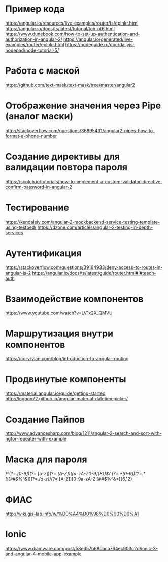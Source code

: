 Пример кода
==========
https://angular.io/resources/live-examples/router/ts/eplnkr.html
https://angular.io/docs/ts/latest/tutorial/toh-pt6.html
https://www.dunebook.com/how-to-set-up-authentication-and-authorization-in-angular-2/
https://angular.io/generated/live-examples/router/eplnkr.html
https://nodeguide.ru/doc/dailyjs-nodepad/node-tutorial-5/

Работа с маской
==========
https://github.com/text-mask/text-mask/tree/master/angular2

Отображение значения через Pipe (аналог маски)
==========
http://stackoverflow.com/questions/36895431/angular2-pipes-how-to-format-a-phone-number

Создание директивы для валидации повтора пароля
==========
https://scotch.io/tutorials/how-to-implement-a-custom-validator-directive-confirm-password-in-angular-2

Тестирование
==========
https://kendaleiv.com/angular-2-mockbackend-service-testing-template-using-testbed/
https://dzone.com/articles/angular-2-testing-in-depth-services

Аутентификация
==========
https://stackoverflow.com/questions/39164933/deny-access-to-routes-in-angular-js-2
https://angular.io/docs/ts/latest/guide/router.html#!#teach-auth

Взаимодействие компонентов
==========
https://www.youtube.com/watch?v=LV1x2X_QMVU

Маршрутизация внутри компонентов
==========
https://coryrylan.com/blog/introduction-to-angular-routing

Продвинутые компоненты
==========
https://material.angular.io/guide/getting-started
http://logbon72.github.io/angular-material-datetimepicker/

Создание Пайпов
==========
http://www.advancesharp.com/blog/1211/angular-2-search-and-sort-with-ngfor-repeater-with-example

Маска для пароля
==========
/^(?=.*[0-9])(?=.*[a-z])(?=.*[A-Z])([a-zA-Z0-9]{8})$/
(?=.*[0-9])(?=.*[!@#$%^&*])(?=.*[a-z])(?=.*[A-Z])[0-9a-zA-Z!@#$%^&*]{6,12}

ФИАС
==========
http://wiki.gis-lab.info/w/%D0%A4%D0%98%D0%90%D0%A1

Ionic
==========
https://www.djamware.com/post/58e657b680aca764ec903c2d/ionic-3-and-angular-4-mobile-app-example